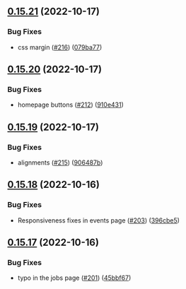 ## [0.15.21](https://github.com/thecyberworld/thecyberhub.org/compare/v0.15.20...v0.15.21) (2022-10-17)


### Bug Fixes

* css margin ([#216](https://github.com/thecyberworld/thecyberhub.org/issues/216)) ([079ba77](https://github.com/thecyberworld/thecyberhub.org/commit/079ba77fddf55a0dda41d3430a517677e6e3a4bc))



## [0.15.20](https://github.com/thecyberworld/thecyberhub.org/compare/v0.15.19...v0.15.20) (2022-10-17)


### Bug Fixes

* homepage buttons ([#212](https://github.com/thecyberworld/thecyberhub.org/issues/212)) ([910e431](https://github.com/thecyberworld/thecyberhub.org/commit/910e43149c231770feab8fd86effd6653b3dd782))



## [0.15.19](https://github.com/thecyberworld/thecyberhub.org/compare/v0.15.18...v0.15.19) (2022-10-17)


### Bug Fixes

* alignments ([#215](https://github.com/thecyberworld/thecyberhub.org/issues/215)) ([906487b](https://github.com/thecyberworld/thecyberhub.org/commit/906487b3f069c0ff6437f4ab0b9cb4a700dc2b52))



## [0.15.18](https://github.com/thecyberworld/thecyberhub.org/compare/v0.15.17...v0.15.18) (2022-10-16)


### Bug Fixes

* Responsiveness fixes in events page ([#203](https://github.com/thecyberworld/thecyberhub.org/issues/203)) ([396cbe5](https://github.com/thecyberworld/thecyberhub.org/commit/396cbe5cde6e605ec9ad3e7f671d1ac4a4429dc0))



## [0.15.17](https://github.com/thecyberworld/thecyberhub.org/compare/v0.15.16...v0.15.17) (2022-10-16)


### Bug Fixes

* typo in the jobs page ([#201](https://github.com/thecyberworld/thecyberhub.org/issues/201)) ([45bbf67](https://github.com/thecyberworld/thecyberhub.org/commit/45bbf674ea5c7b3958dc93e2ea4f2eb3a5af4afe))



